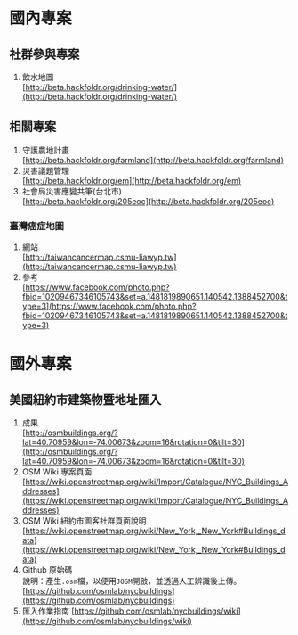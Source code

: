 # 國內專案

## 社群參與專案
1. 飲水地圖  
[http://beta.hackfoldr.org/drinking-water/](http://beta.hackfoldr.org/drinking-water/)  

## 相關專案
1. 守護農地計畫  
[http://beta.hackfoldr.org/farmland](http://beta.hackfoldr.org/farmland)  
1. 災害議題管理  
[http://beta.hackfoldr.org/em](http://beta.hackfoldr.org/em)
1. 社會局災害應變共筆(台北市)  
[http://beta.hackfoldr.org/205eoc](http://beta.hackfoldr.org/205eoc)  

### 臺灣癌症地圖  
1. 網站  
[http://taiwancancermap.csmu-liawyp.tw](http://taiwancancermap.csmu-liawyp.tw)  
1. 參考  
[https://www.facebook.com/photo.php?fbid=10209467346105743&set=a.1481819890651.140542.1388452700&type=3](https://www.facebook.com/photo.php?fbid=10209467346105743&set=a.1481819890651.140542.1388452700&type=3)  

# 國外專案

## 美國紐約市建築物暨地址匯入
1. 成果  
[http://osmbuildings.org/?lat=40.70959&lon=-74.00673&zoom=16&rotation=0&tilt=30](http://osmbuildings.org/?lat=40.70959&lon=-74.00673&zoom=16&rotation=0&tilt=30)
1. OSM Wiki 專案頁面  
[https://wiki.openstreetmap.org/wiki/Import/Catalogue/NYC_Buildings_Addresses](https://wiki.openstreetmap.org/wiki/Import/Catalogue/NYC_Buildings_Addresses)
1. OSM Wiki 紐約市圖客社群頁面說明  
[https://wiki.openstreetmap.org/wiki/New_York,_New_York#Buildings_data](https://wiki.openstreetmap.org/wiki/New_York,_New_York#Buildings_data)
1. Github 原始碼  
說明：產生`.osm`檔，以便用`JOSM`開啟，並透過人工辨識後上傳。  
[https://github.com/osmlab/nycbuildings](https://github.com/osmlab/nycbuildings)
1. 匯入作業指南
[https://github.com/osmlab/nycbuildings/wiki](https://github.com/osmlab/nycbuildings/wiki)
